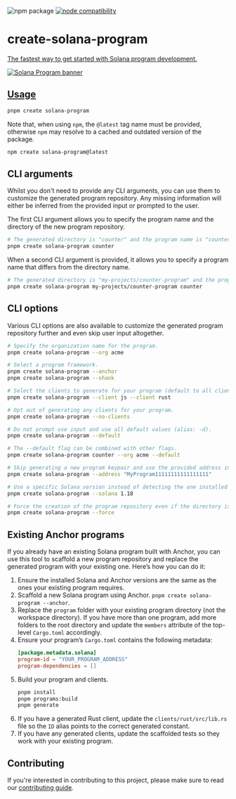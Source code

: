 <img src="https://badgen.net/npm/v/create-solana-program" alt="npm package"></a> <a href="https://nodejs.org/en/about/previous-releases"><img src="https://img.shields.io/node/v/create-solana-program" alt="node compatibility"></a>
# create-solana-program <a href="https://npmjs.com/package/create-solana-program">

The fastest way to get started with Solana program development.

![Solana Program banner](https://github.com/solana-program/create-solana-program/assets/3642397/ebd0c01e-52d3-45ef-b1f3-e07bee53ab13)

## Usage

```sh
pnpm create solana-program
```

Note that, when using `npm`, the `@latest` tag name must be provided, otherwise `npm` may resolve to a cached and outdated version of the package.

```sh
npm create solana-program@latest
```

## CLI arguments

Whilst you don't need to provide any CLI arguments, you can use them to customize the generated program repository. Any missing information will either be inferred from the provided input or prompted to the user.

The first CLI argument allows you to specify the program name and the directory of the new program repository.

```sh
# The generated directory is "counter" and the program name is "counter".
pnpm create solana-program counter
```

When a second CLI argument is provided, it allows you to specify a program name that differs from the directory name.

```sh
# The generated directory is "my-projects/counter-program" and the program name is "counter".
pnpm create solana-program my-projects/counter-program counter
```

## CLI options

Various CLI options are also available to customize the generated program repository further and even skip user input altogether.

```sh
# Specify the organization name for the program.
pnpm create solana-program --org acme

# Select a program framework.
pnpm create solana-program --anchor
pnpm create solana-program --shank

# Select the clients to generate for your program (default to all clients).
pnpm create solana-program --client js --client rust

# Opt out of generating any clients for your program.
pnpm create solana-program --no-clients

# Do not prompt use input and use all default values (alias: -d).
pnpm create solana-program --default

# The --default flag can be combined with other flags.
pnpm create solana-program counter --org acme --default

# Skip generating a new program keypair and use the provided address instead.
pnpm create solana-program --address "MyProgram11111111111111111"

# Use a specific Solana version instead of detecting the one installed on the system.
pnpm create solana-program --solana 1.18

# Force the creation of the program repository even if the directory is not empty.
pnpm create solana-program --force
```

## Existing Anchor programs

If you already have an existing Solana program built with Anchor, you can use this tool to scaffold a new program repository and replace the generated program with your existing one. Here’s how you can do it:

1. Ensure the installed Solana and Anchor versions are the same as the ones your existing program requires.
2. Scaffold a new Solana program using Anchor. `pnpm create solana-program --anchor`.
3. Replace the `program` folder with your existing program directory (not the workspace directory). If you have more than one program, add more folders to the root directory and update the `members` attribute of the top-level `Cargo.toml` accordingly.
4. Ensure your program’s `Cargo.toml` contains the following metadata:
   ```toml
   [package.metadata.solana]
   program-id = "YOUR_PROGRAM_ADDRESS"
   program-dependencies = []
   ```
5. Build your program and clients.
   ```sh
   pnpm install
   pnpm programs:build
   pnpm generate
   ```
6. If you have a generated Rust client, update the `clients/rust/src/lib.rs` file so the `ID` alias points to the correct generated constant.
7. If you have any generated clients, update the scaffolded tests so they work with your existing program.

## Contributing

If you're interested in contributing to this project, please make sure to read our [contributing guide](./CONTRIBUTING.md).
